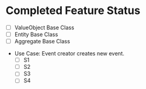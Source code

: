 # Completed Feature Status

- [ ] ValueObject Base Class
- [ ] Entity Base Class
- [ ] Aggregate Base Class

- Use Case: Event creator creates new event.
  - [ ] S1
  - [ ] S2
  - [ ] S3
  - [ ] S4
